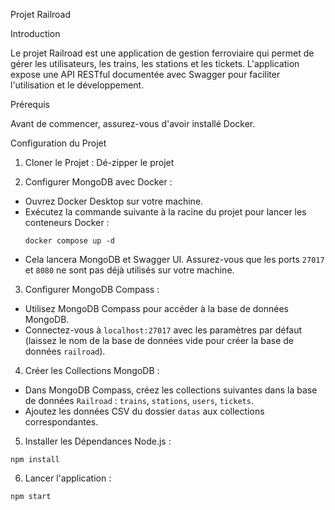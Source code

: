 Projet Railroad

Introduction

Le projet Railroad est une application de gestion ferroviaire qui permet de gérer les utilisateurs, les trains, les stations et les tickets. L'application expose une API RESTful documentée avec Swagger pour faciliter l'utilisation et le développement.

Prérequis

Avant de commencer, assurez-vous d'avoir installé Docker.

Configuration du Projet

1. Cloner le Projet : Dé-zipper le projet

2. Configurer MongoDB avec Docker :
- Ouvrez Docker Desktop sur votre machine.
- Exécutez la commande suivante à la racine du projet pour lancer les conteneurs Docker :
  ```
  docker compose up -d
  ```
- Cela lancera MongoDB et Swagger UI. Assurez-vous que les ports `27017` et `8080` ne sont pas déjà utilisés sur votre machine.

3. Configurer MongoDB Compass :
- Utilisez MongoDB Compass pour accéder à la base de données MongoDB.
- Connectez-vous à `localhost:27017` avec les paramètres par défaut (laissez le nom de la base de données vide pour créer la base de données `railroad`).

4. Créer les Collections MongoDB :
- Dans MongoDB Compass, créez les collections suivantes dans la base de données `Railroad` : `trains`, `stations`, `users`, `tickets`.
- Ajoutez les données CSV du dossier `datas` aux collections correspondantes.

5. Installer les Dépendances Node.js :
  ```
  npm install
  ```

6. Lancer l'application :
  ```
  npm start
  ```


